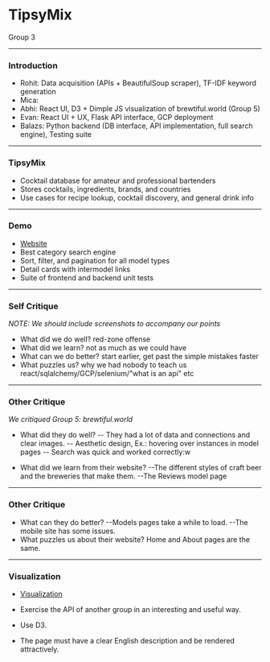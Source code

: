 # TipsyMix 

Group 3

---

### Introduction

- Rohit: Data acquisition (APIs + BeautifulSoup scraper), TF-IDF keyword generation
- Mica: 
- Abhi: React UI, D3 + Dimple JS visualization of brewtiful.world (Group 5)
- Evan: React UI + UX, Flask API interface, GCP deployment
- Balazs: Python backend (DB interface, API implementation, full search engine), Testing suite

---

### TipsyMix

- Cocktail database for amateur and professional bartenders
- Stores cocktails, ingredients, brands, and countries
- Use cases for recipe lookup, cocktail discovery, and general drink info

---

### Demo

- [Website](https://www.tipsymix.com/)
- Best category search engine
- Sort, filter, and pagination for all model types
- Detail cards with intermodel links
- Suite of frontend and backend unit tests

---

### Self Critique

*NOTE: We should include screenshots to accompany our points*

- What did we do well?
	red-zone offense
- What did we learn?
	not as much as we could have
- What can we do better?
	start earlier, get past the simple mistakes faster
- What puzzles us?
	why we had nobody to teach us react/sqlalchemy/GCP/selenium/"what is an api" etc
---

### Other Critique

*We critiqued Group 5: brewtiful.world*

- What did they do well?
-- They had a lot of data and connections and clear images.
-- Aesthetic design, Ex.: hovering over instances in model pages
-- Search was quick and worked correctly:w

- What did we learn from their website?
--The different styles of craft beer and the breweries that make them.
--The Reviews model page

---

### Other Critique

- What can they do better?
--Models pages take a while to load.
--The mobile site has some issues.
- What puzzles us about their website?
Home and About pages are the same.

---

### Visualization

- [Visualization](https://shinobhi.github.com/tipsy-data)

- Exercise the API of another group in an interesting and useful way.
- Use D3.
- The page must have a clear English description and be rendered attractively.

